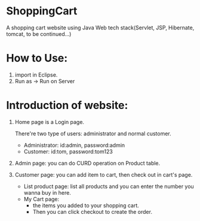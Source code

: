 # ShoppingCart
A shopping cart website using Java Web tech stack(Servlet, JSP, Hibernate, tomcat, to be continued...)

# How to Use:
1. import in Eclipse.
2. Run as -> Run on Server

# Introduction of website:
1. Home page is a Login page.

    There're two type of users: administrator and normal customer. 
    - Administrator: id:admin, password:admin
    - Customer: id:tom, password:tom123

2. Admin page: you can do CURD operation on Product table.

3. Customer page: you can add item to cart, then check out in cart's page.
    - List product page: list all products and you can enter the number you wanna buy in here.
    - My Cart page: 
        - the items you added to your shopping cart. 
        - Then you can click checkout to create the order.
